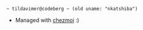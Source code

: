 ```
~ tildavimer@codeberg ~ (old uname: "nkatshiba")
```
- Managed with [chezmoi](https://chezmoi.io) :)
